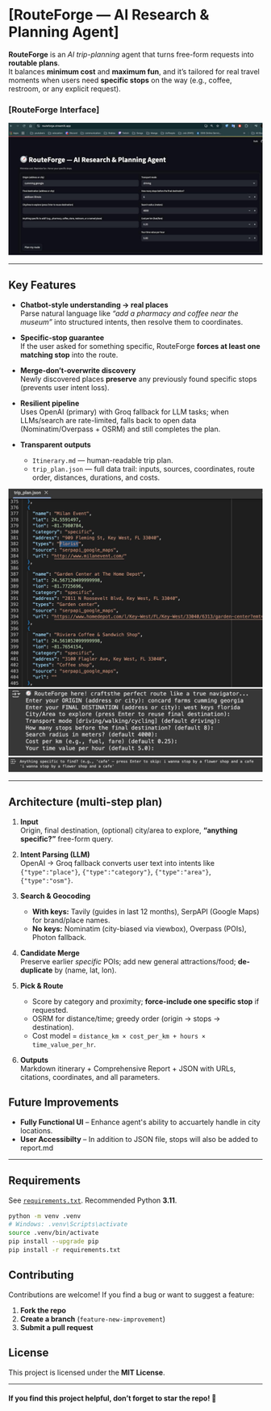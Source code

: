 # [RouteForge — AI Research & Planning Agent] 

**RouteForge** is an *AI trip-planning* agent that turns free-form requests into **routable plans**.  
It balances **minimum cost** and **maximum fun**, and it’s tailored for real travel moments when users need **specific stops** on the way (e.g., coffee, restroom, or any explicit request).

### [RouteForge Interface]
![Upload Interface](interface/ui.png)

---

## Key Features

- **Chatbot-style understanding → real places**  
  Parse natural language like *“add a pharmacy and coffee near the museum”* into structured intents, then resolve them to coordinates.

- **Specific-stop guarantee**  
  If the user asked for something specific, RouteForge **forces at least one matching stop** into the route.

- **Merge-don’t-overwrite discovery**  
  Newly discovered places **preserve** any previously found specific stops (prevents user intent loss).

- **Resilient pipeline**  
  Uses OpenAI (primary) with Groq fallback for LLM tasks; when LLMs/search are rate-limited, falls back to open data (Nominatim/Overpass + OSRM) and still completes the plan.

- **Transparent outputs**  
  - `Itinerary.md` — human-readable trip plan.  
  - `trip_plan.json` — full data trail: inputs, sources, coordinates, route order, distances, durations, and costs.

![json](interface/json.png)
![user_input](interface/input.png)
![adding_stops](interface/stops.png)

---

## Architecture (multi-step plan)

1. **Input**  
   Origin, final destination, (optional) city/area to explore, **“anything specific?”** free-form query.

2. **Intent Parsing (LLM)**  
   OpenAI → Groq fallback converts user text into intents like  
   `{"type":"place"}`, `{"type":"category"}`, `{"type":"area"}`, `{"type":"osm"}`.

3. **Search & Geocoding**  
   - **With keys:** Tavily (guides in last 12 months), SerpAPI (Google Maps) for brand/place names.  
   - **No keys:** Nominatim (city-biased via viewbox), Overpass (POIs), Photon fallback.

4. **Candidate Merge**  
   Preserve earlier *specific* POIs; add new general attractions/food; **de-duplicate** by (name, lat, lon).

5. **Pick & Route**  
   - Score by category and proximity; **force-include one specific stop** if requested.  
   - OSRM for distance/time; greedy order (origin → stops → destination).  
   - Cost model = `distance_km × cost_per_km + hours × time_value_per_hr`.

6. **Outputs**  
   Markdown itinerary + Comprehensive Report + JSON with URLs, citations, coordinates, and all parameters.

## Future Improvements
- **Fully Functional UI** – Enhance agent's ability to accuartely handle in city locations.
- **User Accessibilty** – In addition to JSON file, stops will also be added to report.md

---

## Requirements

See [`requirements.txt`](./requirements.txt). Recommended Python **3.11**.

```bash
python -m venv .venv
# Windows: .venv\Scripts\activate
source .venv/bin/activate
pip install --upgrade pip
pip install -r requirements.txt
```

## Contributing
Contributions are welcome! If you find a bug or want to suggest a feature:
1. **Fork the repo**
2. **Create a branch** (`feature-new-improvement`)
3. **Submit a pull request**

## License
This project is licensed under the **MIT License**.

---

#### If you find this project helpful, don’t forget to star the repo! 🎀
